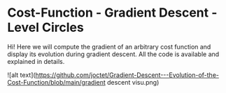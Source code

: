 # Cost-Function - Gradient Descent - Level Circles

Hi! 
Here we will compute the gradient of an arbitrary cost function and display its evolution during gradient descent. 
All the code is available and explained in details.

![alt text](https://github.com/joctet/Gradient-Descent---Evolution-of-the-Cost-Function/blob/main/gradient descent visu.png)
